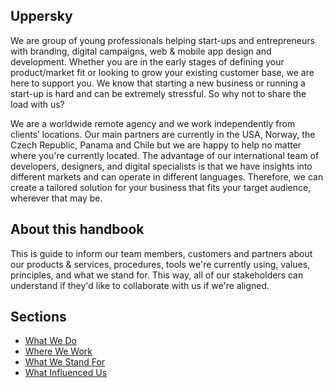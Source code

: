 ## Uppersky

We are group of young professionals helping start-ups and entrepreneurs with branding, digital campaigns, web  &  mobile app design and development. Whether you are in the early stages of defining your product/market fit or looking to grow your existing customer base, we are here to support you. We know that starting a new business or running a start-up is hard and can be extremely stressful. So why not to share the load with us?

We are a worldwide remote agency and we work independently from clients’ locations. Our main partners are currently in the USA, Norway, the Czech Republic, Panama and Chile but we are happy to help no matter where you're currently located. The advantage of our international team of developers, designers, and digital specialists is that we have insights into different markets and can operate in different languages. Therefore, we can create a tailored solution for your business that fits your target audience, wherever that may be.

## About this handbook

This is guide to inform our team members, customers and partners about our products & services, procedures, tools we're currently using, values, principles, and what we stand for. This way, all of our stakeholders can understand if they'd like to collaborate with us if we're aligned.

## Sections

- [What We Do](/what-we-do.md)
- [Where We Work](/where-we-work.md)
- [What We Stand For](/what-we-stand-for.md)
- [What Influenced Us](/what-influenced-us.md)
